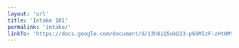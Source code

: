 ```yaml
---
layout: 'url'
title: 'Intake 101'
permalink: 'intake/'
linkTo: 'https://docs.google.com/document/d/13h8iQ5ukD23-p6SMIzF-zHtOMtoMhqAdBBHRP62n6b8/edit'
---
```

